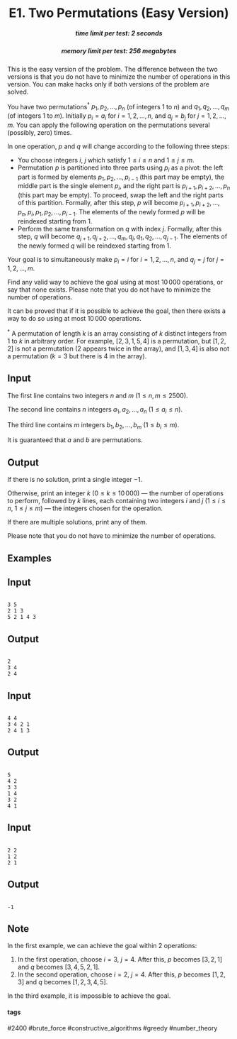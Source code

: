 <h1 style='text-align: center;'> E1. Two Permutations (Easy Version)</h1>

<h5 style='text-align: center;'>time limit per test: 2 seconds</h5>
<h5 style='text-align: center;'>memory limit per test: 256 megabytes</h5>

This is the easy version of the problem. The difference between the two versions is that you do not have to minimize the number of operations in this version. You can make hacks only if both versions of the problem are solved.

You have two permutations$^{\dagger}$ $p_{1}, p_{2}, \ldots, p_{n}$ (of integers $1$ to $n$) and $q_{1}, q_{2}, \ldots, q_{m}$ (of integers $1$ to $m$). Initially $p_{i}=a_{i}$ for $i=1, 2, \ldots, n$, and $q_{j} = b_{j}$ for $j = 1, 2, \ldots, m$. You can apply the following operation on the permutations several (possibly, zero) times.

In one operation, $p$ and $q$ will change according to the following three steps:

* You choose integers $i$, $j$ which satisfy $1 \le i \le n$ and $1 \le j \le m$.
* Permutation $p$ is partitioned into three parts using $p_i$ as a pivot: the left part is formed by elements $p_1, p_2, \ldots, p_{i-1}$ (this part may be empty), the middle part is the single element $p_i$, and the right part is $p_{i+1}, p_{i+2}, \ldots, p_n$ (this part may be empty). To proceed, swap the left and the right parts of this partition. Formally, after this step, $p$ will become $p_{i+1}, p_{i+2}, \ldots, p_{n}, p_{i}, p_{1}, p_{2}, \ldots, p_{i-1}$. The elements of the newly formed $p$ will be reindexed starting from $1$.
* Perform the same transformation on $q$ with index $j$. Formally, after this step, $q$ will become $q_{j+1}, q_{j+2}, \ldots, q_{m}, q_{j}, q_{1}, q_{2}, \ldots, q_{j-1}$. The elements of the newly formed $q$ will be reindexed starting from $1$.

Your goal is to simultaneously make $p_{i}=i$ for $i=1, 2, \ldots, n$, and $q_{j} = j$ for $j = 1, 2, \ldots, m$.

Find any valid way to achieve the goal using at most $10\,000$ operations, or say that none exists. Please note that you do not have to minimize the number of operations.

It can be proved that if it is possible to achieve the goal, then there exists a way to do so using at most $10\,000$ operations.

$^{\dagger}$ A permutation of length $k$ is an array consisting of $k$ distinct integers from $1$ to $k$ in arbitrary order. For example, $[2,3,1,5,4]$ is a permutation, but $[1,2,2]$ is not a permutation ($2$ appears twice in the array), and $[1,3,4]$ is also not a permutation ($k=3$ but there is $4$ in the array).

## Input

The first line contains two integers $n$ and $m$ ($1 \le n, m \le 2500$).

The second line contains $n$ integers $a_1, a_2, \ldots, a_n$ ($1 \le a_i \le n$).

The third line contains $m$ integers $b_1, b_2, \ldots, b_m$ ($1 \le b_i \le m$).

It is guaranteed that $a$ and $b$ are permutations.

## Output

If there is no solution, print a single integer $-1$.

Otherwise, print an integer $k$ ($0 \le k \le 10\,000$) — the number of operations to perform, followed by $k$ lines, each containing two integers $i$ and $j$ ($1 \le i \le n$, $1 \le j \le m$) — the integers chosen for the operation.

If there are multiple solutions, print any of them.

Please note that you do not have to minimize the number of operations.

## Examples

## Input


```

3 5
2 1 3
5 2 1 4 3

```
## Output


```

2
3 4
2 4

```
## Input


```

4 4
3 4 2 1
2 4 1 3

```
## Output


```

5
4 2
3 3
1 4
3 2
4 1

```
## Input


```

2 2
1 2
2 1

```
## Output


```

-1

```
## Note

In the first example, we can achieve the goal within $2$ operations: 

1. In the first operation, choose $i = 3$, $j = 4$. After this, $p$ becomes $[3, 2, 1]$ and $q$ becomes $[3, 4, 5, 2, 1]$.
2. In the second operation, choose $i = 2$, $j = 4$. After this, $p$ becomes $[1, 2, 3]$ and $q$ becomes $[1, 2, 3, 4, 5]$.

In the third example, it is impossible to achieve the goal.



#### tags 

#2400 #brute_force #constructive_algorithms #greedy #number_theory 